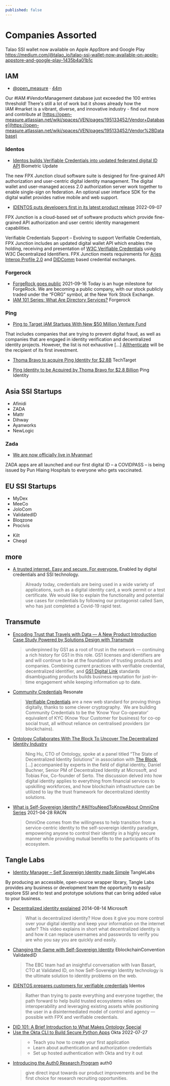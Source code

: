 ```yaml
---
published: false
---
```


# Companies  Assorted
Talao SSI wallet now available on Apple AppStore and Google Play		https://medium.com/@talao_io/talao-ssi-wallet-now-available-on-apple-appstore-and-google-play-1435b4a01b1c								
## IAM


* [@open_measure](https://twitter.com/open_measure) · [44m](https://twitter.com/open_measure/status/1398540528090759170)

Our #IAM #VendorManagement database just exceeded the 100 entries threshold! There's still a lot of work but it shows already how the IAM #market is a vibrant, diverse, and innovative industry - find out more and contribute at [https://open-measure.atlassian.net/wiki/spaces/VEN/pages/195133452/Vendor+Database](https://open-measure.atlassian.net/wiki/spaces/VEN/pages/195133452/Vendor%2BDatabase)


### Identos

* [Identos builds Verifiable Credentials into updated federated digital ID API](https://www.biometricupdate.com/202209/identos-builds-verifiable-credentials-into-updated-federated-digital-id-api) Biometric Update

The new FPX Junction cloud software suite is designed for fine-grained API authorization and user-centric digital identity management. The digital wallet and user-managed access 2.0 authorization server work together to enable single-sign on federation. An optional user interface SDK for the digital wallet provides native mobile and web support.
* [IDENTOS puts developers first in its latest product release](https://www.identos.com/2022/09/07/identos-puts-developers-first-in-its-latest-product-release/) 2022-09-07

FPX Junction is a cloud-based set of software products which provide fine-grained API authorization and user centric identity management capabilities.

Verifiable Credentials Support – Evolving to support Verifiable Credentials, FPX Junction includes an updated digital wallet API which enables the holding, receiving and presentation of [W3C Verifiable Credentials](https://www.w3.org/TR/vc-data-model/) using W3C Decentralized Identifiers. FPX Junction meets requirements for [Aries Interop Profile 2.0](https://aries-interop.info/aries-interop-intro.html) and [DIDComm](https://identity.foundation/didcomm-messaging/spec/) based credential exchanges.

### Forgerock

* [ForgeRock goes public](https://ludopoitou.com/2021/09/16/we-did-it/) 2021-09-16
Today is an huge milestone for ForgeRock. We are becoming a public company, with our stock publicly traded under the “FORG” symbol, at the New York Stock Exchange.
* [IAM 101 Series: What Are Directory Services?](https://www.forgerock.com/blog/iam-101-series-what-are-directory-services) Forgerock

### Ping

* [Ping to Target IAM Startups With New $50 Million Venture Fund](https://findbiometrics.com/ping-target-iam-startups-with-new-50-million-venture-fund-062205/)

That includes companies that are trying to prevent digital fraud, as well as companies that are engaged in identity verification and decentralized identity projects. However, the list is not exhaustive [...] [Allthenticate](https://www.allthenticate.com/) will be the recipient of its first investment.

* [Thoma Bravo to acquire Ping Identity for $2.8B](https://www.techtarget.com/searchsecurity/news/252523468/Thoma-Bravo-to-acquire-Ping-Identity-for-28B) TechTarget

* [Ping Identity to be Acquired by Thoma Bravo for $2.8 Billion](https://www.pingidentity.com/en/company/ping-newsroom/press-releases/2022/ping-identity-to-be-acquired-by-thoma-bravo-for-2-billion.html) Ping Identity

## Asia SSI Startups

- Afinidi
- ZADA
- Mattr
- Dihway
- Ayanworks
- NewLogic

### Zada

* [We are now officially live in Myanmar!](https://zada.io/we-are-now-officially-live-in-myanmar/)

ZADA apps are all launched and our first digital ID – a COVIDPASS – is being issued by Pun Hlaing Hospitals to everyone who gets vaccinated.
## EU SSI Startups

- MyDex
- MeeCo
- JoloCom
- ValidatedID
- Bloqzone
- Procivis
+ Kilt
+ Cheqd

## more
* [A trusted internet. Easy and secure. For everyone.](https://esatus.com/solutions/self-self-sovereign-identity/?lang=en) Enabled by digital credentials and SSI technology.
  > Already today, credentials are being used in a wide variety of applications, such as a digital identity card, a work permit or a test certificate. We would like to explain the functionality and potential use cases for credentials by following our protagonist called Sam, who has just completed a Covid-19 rapid test.


## Transmute
* [Encoding Trust that Travels with Data — A New Product Introduction Case Study Powered by Solutions Design with Transmute](https://medium.com/transmute-techtalk/encoding-trust-that-travels-with-data-a-new-product-introduction-case-study-powered-by-solutions-a4be7e80bfdf)
  > underpinned by GS1 as a root of trust in the network — continuing a rich history for GS1 in this role. GS1 licenses and identifiers are and will continue to be at the foundation of trusting products and companies. Combining current practices with verifiable credential, decentralized identifier, and [GS1 Digital Link](https://www.gs1us.org/industries/emerging-topics/gs1-digital-link) standards disambiguating products builds business reputation for just-in-time engagement while keeping information up to date.

* [Community Credentials](https://credentials.resonate.is) Resonate
  > [Verifiable Credentials](https://www.w3.org/TR/vc-use-cases/) are a new web standard for proving things digitally, thanks to some clever cryptography.  We are building Community Credentials to be the ‘Know Your Co-operator’ equivalent of KYC (Know Your Customer for business) for co-op social trust, all without reliance on centralised providers (or blockchains).
* [Ontology Collaborates With The Block To Uncover The Decentralized Identity Industry](https://medium.com/ontologynetwork/ontology-collaborates-with-the-block-to-uncover-the-decentralized-identity-industry-1c2c51d02df0)
  > Ning Hu, CTO of Ontology, spoke at a panel titled “The State of Decentralized Identity Solutions” in association with [The Block](https://www.theblockcrypto.com/), [...] accompanied by experts in the field of digital identity, Daniel Buchner, Senior PM of Decentralized Identity at Microsoft, and Tobias Fox, Co-founder of Serto. The discussion delved into how digital identity applies to everything from financial services to upskilling workforces, and how blockchain infrastructure can be utilized to lay the trust framework for decentralized identity solutions.
* [What is Self-Sovereign Identity? #AllYouNeedToKnowAbout OmniOne Series](https://medium.com/@RaonSecure/what-is-self-sovereign-identity-allyouneedtoknowabout-omnione-series-f51887d34be8) 2021-04-28 RAON
  > OmniOne comes from the willingness to help transition from a service-centric identity to the self-sovereign identity paradigm, empowering anyone to control their identity in a highly secure manner while providing mutual benefits to the participants of its ecosystem.


## Tangle Labs

* [Identity Manager – Self Sovereign Identity made Simple](https://tanglelabs.io/identity-manager-self-sovereign-identity-made-simple/) TangleLabs

By producing an accessible, open-source wrapper library, Tangle Labs provides any business or development team the opportunity to easily explore SSI and to test and prototype solutions that can bring added value to your business.


* [Decentralized identity explained](https://www.youtube.com/watch?v=Ew-_F-OtDFI) 2014-08-14 Microsoft
  > What is decentralized identity? How does it give you more control over your digital identity and keep your information on the internet safer? This video explains in short what decentralized identity is and how it can replace usernames and passwords to verify you are who you say you are quickly and easily.
* [Changing the Game with Self-Sovereign Identity](https://eblockchainconvention.com/changing-the-game-with-self-sovereign-identity/) EblockchainConvention ValidatedID
  > The EBC team had an insightful conversation with Ivan Basart, CTO at Validated ID, on how Self-Sovereign Identity technology is the ultimate solution to identity problems on the web.
* [IDENTOS prepares customers for verifiable credentials](https://www.identos.ca/identos-prepares-customers-for-verifiable-credentials/) Identos
  > Rather than trying to paste everything and everyone together, the path forward to help build trusted ecosystems relies on interoperability and leveraging existing assets while positioning the user in a disintermediated model of control and agency — possible with FPX and verifiable credentials.
* [DID 101: A Brief Introduction to What Makes Ontology Special](https://medium.com/ontologynetwork/did-101-a-brief-introduction-to-what-makes-ontology-special-bdaeae832f35)
* [Use the Okta CLI to Build Secure Python Apps](https://developer.okta.com/blog/2022/07/27/python-okta) Okta 2022-07-27
  > - Teach you how to create your first application
  > - Learn about authentication and authorization credentials
  > - Set up hosted authentication with Okta and try it out
* [Introducing the Auth0 Research Program](https://auth0.com/blog/introducing-the-auth0-research-program/) auth0
  > give direct input towards our product improvements and be the first choice for research recruiting opportunities.
